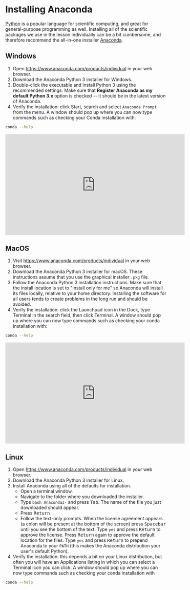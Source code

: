 # Installing Anaconda

[Python][python] is a popular language for scientific computing, and great for
general-purpose programming as well. Installing all of the scientific packages we use in the lesson
individually can be a bit cumbersome, and therefore recommend the all-in-one
installer [Anaconda][anaconda].

## Windows

1. Open <https://www.anaconda.com/products/individual> in your web browser.
2. Download the Anaconda Python 3 installer for Windows.
3. Double-click the executable and install Python 3 using the recommended settings.
   Make sure that **Register Anaconda as my default Python 3.x** option is checked --
   it should be in the latest version of Anaconda.
4. Verify the installation:
   click Start, search and select `Anaconda Prompt` from the menu.
   A window should pop up where you can now type commands
   such as checking your Conda installation with:

```bash
conda --help
```

<iframe width="560" height="315" type="text/html" frameborder="0" allow="accelerometer; autoplay; encrypted-media; gyroscope; picture-in-picture" src="https://www.youtube-nocookie.com/embed/xxQ0mzZ8UvA?modestbranding=1&playsinline=1&iv_load_policy=3&rel=0" class="yt-frame" allowfullscreen></iframe>

## MacOS

1. Visit <https://www.anaconda.com/products/individual> in your web browser.
2. Download the Anaconda Python 3 installer for macOS.
   These instructions assume that you use the graphical installer `.pkg` file.
3. Follow the Anaconda Python 3 installation instructions.
   Make sure that the install location is set to "Install only for me"
   so Anaconda will install its files locally, relative to your home directory.
   Installing the software for all users tends to create problems in the long run
   and should be avoided.
4. Verify the installation:
   click the Launchpad icon in the Dock, type Terminal in the search field, then click Terminal.
   A window should pop up where you can now type commands
   such as checking your conda installation with:

```bash
conda --help
```

<iframe width="560" height="315" type="text/html" frameborder="0" allow="accelerometer; autoplay; encrypted-media; gyroscope; picture-in-picture" src="https://www.youtube-nocookie.com/embed/TcSAln46u9U?modestbranding=1&playsinline=1&iv_load_policy=3&rel=0" class="yt-frame" allowfullscreen></iframe>

## Linux

1. Open <https://www.anaconda.com/products/individual> in your web browser.
2. Download the Anaconda Python 3 installer for Linux.
3. Install Anaconda using all of the defaults for installation.
   - Open a terminal window.
   - Navigate to the folder where you downloaded the installer.
   - Type `bash Anaconda3-` and press <kbd>Tab</kbd>.
     The name of the file you just downloaded should appear.
   - Press <kbd>Return</kbd>
   - Follow the text-only prompts.  When the license agreement appears (a colon
     will be present at the bottom of the screen) press <kbd>Spacebar</kbd> until you see the
     bottom of the text. Type `yes` and press <kbd>Return</kbd> to approve the license. Press
     <kbd>Return</kbd> again to approve the default location for the files. Type `yes` and
     press <kbd>Return</kbd> to prepend Anaconda to your `PATH` (this makes the Anaconda
     distribution your user's default Python).
4. Verify the installation:
   this depends a bit on your Linux distribution, but often you will have an Applications listing
   in which you can select a Terminal icon you can click. A window should pop up where you can now
   type commands such as checking your conda installation with 

```bash
conda --help
```

[anaconda]: https://www.anaconda.com/
[jupyter]: https://jupyter.org/
[python]: https://www.python.org/
